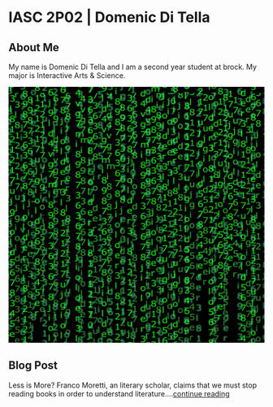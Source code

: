 # IASC 2P02 | Domenic Di Tella

## About Me
My name is Domenic Di Tella and I am a second year student at brock. My major is Interactive Arts & Science.

![](images/matrix.jpg)

## Blog Post

Less is More? Franco Moretti, an literary scholar, claims that we must stop reading books in order to understand literature....[continue reading](blog)
